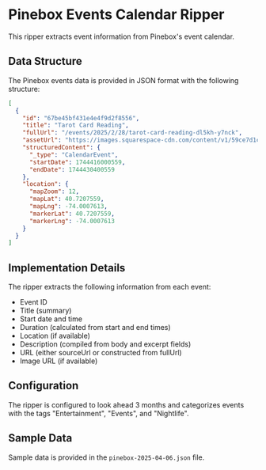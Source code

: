 # Pinebox Events Calendar Ripper

This ripper extracts event information from Pinebox's event calendar.

## Data Structure

The Pinebox events data is provided in JSON format with the following structure:

```json
[
  {
    "id": "67be45bf431e4e4f9d2f8556",
    "title": "Tarot Card Reading",
    "fullUrl": "/events/2025/2/28/tarot-card-reading-dl5kh-y7nck",
    "assetUrl": "https://images.squarespace-cdn.com/content/v1/59ce7d1c29f1875fd4041366/1740522898198-5FUL2XMHW80YYXBUW40N/IMG_1549.jpg",
    "structuredContent": {
      "_type": "CalendarEvent",
      "startDate": 1744416000559,
      "endDate": 1744430400559
    },
    "location": {
      "mapZoom": 12,
      "mapLat": 40.7207559,
      "mapLng": -74.0007613,
      "markerLat": 40.7207559,
      "markerLng": -74.0007613
    }
  }
]
```

## Implementation Details

The ripper extracts the following information from each event:

- Event ID
- Title (summary)
- Start date and time
- Duration (calculated from start and end times)
- Location (if available)
- Description (compiled from body and excerpt fields)
- URL (either sourceUrl or constructed from fullUrl)
- Image URL (if available)

## Configuration

The ripper is configured to look ahead 3 months and categorizes events with the tags "Entertainment", "Events", and "Nightlife".

## Sample Data

Sample data is provided in the `pinebox-2025-04-06.json` file.
